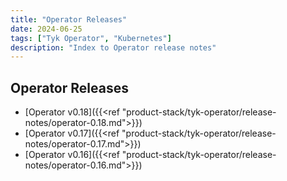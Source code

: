 ```yaml
---
title: "Operator Releases"
date: 2024-06-25
tags: ["Tyk Operator", "Kubernetes"]
description: "Index to Operator release notes"
---
```


## Operator Releases

* [Operator v0.18]({{<ref "product-stack/tyk-operator/release-notes/operator-0.18.md">}})
* [Operator v0.17]({{<ref "product-stack/tyk-operator/release-notes/operator-0.17.md">}})
* [Operator v0.16]({{<ref "product-stack/tyk-operator/release-notes/operator-0.16.md">}})